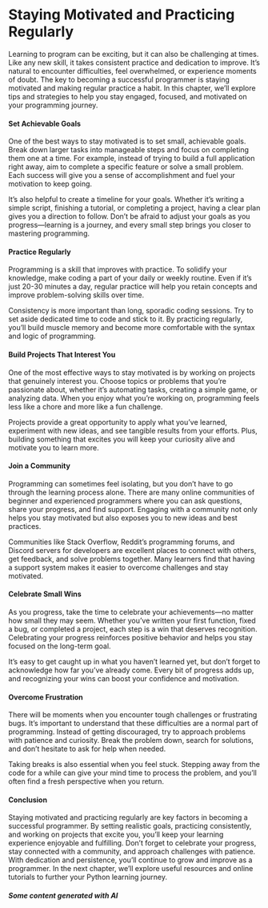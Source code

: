 # Staying Motivated and Practicing Regularly

Learning to program can be exciting, but it can also be challenging at times. Like any new skill, it takes consistent practice and dedication to improve. It’s natural to encounter difficulties, feel overwhelmed, or experience moments of doubt. The key to becoming a successful programmer is staying motivated and making regular practice a habit. In this chapter, we’ll explore tips and strategies to help you stay engaged, focused, and motivated on your programming journey.

#### Set Achievable Goals

One of the best ways to stay motivated is to set small, achievable goals. Break down larger tasks into manageable steps and focus on completing them one at a time. For example, instead of trying to build a full application right away, aim to complete a specific feature or solve a small problem. Each success will give you a sense of accomplishment and fuel your motivation to keep going.

It’s also helpful to create a timeline for your goals. Whether it’s writing a simple script, finishing a tutorial, or completing a project, having a clear plan gives you a direction to follow. Don’t be afraid to adjust your goals as you progress—learning is a journey, and every small step brings you closer to mastering programming.

#### Practice Regularly

Programming is a skill that improves with practice. To solidify your knowledge, make coding a part of your daily or weekly routine. Even if it’s just 20-30 minutes a day, regular practice will help you retain concepts and improve problem-solving skills over time.

Consistency is more important than long, sporadic coding sessions. Try to set aside dedicated time to code and stick to it. By practicing regularly, you’ll build muscle memory and become more comfortable with the syntax and logic of programming.

#### Build Projects That Interest You

One of the most effective ways to stay motivated is by working on projects that genuinely interest you. Choose topics or problems that you’re passionate about, whether it’s automating tasks, creating a simple game, or analyzing data. When you enjoy what you’re working on, programming feels less like a chore and more like a fun challenge.

Projects provide a great opportunity to apply what you’ve learned, experiment with new ideas, and see tangible results from your efforts. Plus, building something that excites you will keep your curiosity alive and motivate you to learn more.

#### Join a Community

Programming can sometimes feel isolating, but you don’t have to go through the learning process alone. There are many online communities of beginner and experienced programmers where you can ask questions, share your progress, and find support. Engaging with a community not only helps you stay motivated but also exposes you to new ideas and best practices.

Communities like Stack Overflow, Reddit’s programming forums, and Discord servers for developers are excellent places to connect with others, get feedback, and solve problems together. Many learners find that having a support system makes it easier to overcome challenges and stay motivated.

#### Celebrate Small Wins

As you progress, take the time to celebrate your achievements—no matter how small they may seem. Whether you’ve written your first function, fixed a bug, or completed a project, each step is a win that deserves recognition. Celebrating your progress reinforces positive behavior and helps you stay focused on the long-term goal.

It’s easy to get caught up in what you haven’t learned yet, but don’t forget to acknowledge how far you’ve already come. Every bit of progress adds up, and recognizing your wins can boost your confidence and motivation.

#### Overcome Frustration

There will be moments when you encounter tough challenges or frustrating bugs. It’s important to understand that these difficulties are a normal part of programming. Instead of getting discouraged, try to approach problems with patience and curiosity. Break the problem down, search for solutions, and don’t hesitate to ask for help when needed.

Taking breaks is also essential when you feel stuck. Stepping away from the code for a while can give your mind time to process the problem, and you’ll often find a fresh perspective when you return.

#### Conclusion

Staying motivated and practicing regularly are key factors in becoming a successful programmer. By setting realistic goals, practicing consistently, and working on projects that excite you, you’ll keep your learning experience enjoyable and fulfilling. Don’t forget to celebrate your progress, stay connected with a community, and approach challenges with patience. With dedication and persistence, you’ll continue to grow and improve as a programmer. In the next chapter, we’ll explore useful resources and online tutorials to further your Python learning journey.

##### Some content generated with AI
